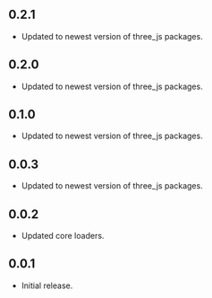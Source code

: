 ## 0.2.1

* Updated to newest version of three_js packages.

## 0.2.0

* Updated to newest version of three_js packages.

## 0.1.0

* Updated to newest version of three_js packages.

## 0.0.3

* Updated to newest version of three_js packages.

## 0.0.2

* Updated core loaders.

## 0.0.1

* Initial release.